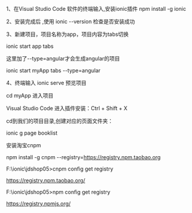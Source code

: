 1、在Visual Studio Code 软件的终端输入,安装ionic插件
npm install -g ionic


2、安装完成后 ,使用 ionic --version 检查是否安装成功


3、新建项目，项目名称为app，项目内容为tabs切换

ionic start app tabs

这里加了--type=angular才会生成angular的项目

ionic start myApp tabs --type=angular


4、终端输入 ionic serve 预览项目



cd myApp 进入项目


Visual Studio Code 进入插件安装：Ctrl + Shift + X


cd到我们的项目目录,创建对应的页面文件夹：

ionic g page booklist

安装淘宝cnpm

npm install -g cnpm --registry=https://registry.npm.taobao.org


F:\ionic\jdshop05>cnpm config get registry

https://registry.npm.taobao.org/

F:\ionic\jdshop05>npm config get registry

https://registry.npmjs.org/
